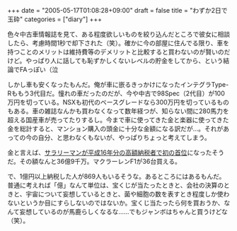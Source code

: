 +++
date = "2005-05-17T01:08:28+09:00"
draft = false
title = "わずか2日で玉砕"
categories = ["diary"]
+++

色々中古車情報誌を見て、ある程度欲しいものを絞り込んだところで彼女に相談したら、考慮時間1秒で却下された（笑）。確かに今の部屋に住んでる限り、車を持つことのメリットは維持費等のデメリットと比較すると買わないのが賢いのだけど。やっぱり人に話しても恥ずかしくないレベルの貯金をしてから、という結論でFAっぽい（泣

しかし車も安くなったもんだ。俺が車に嵌るきっかけになったインテグラType-Rももう3代目だ。憧れの車だったのだが、今や中古で98Spec（2代目）が100万円を切っている。NSXも初代のベースグレードなら300万円を切っているものもある。車の雑誌なんかも買わなくなって数年経つが、知らない間に280馬力を超える国産車が売ってたりするし。今まで車に使ってきた金と楽器に使ってきた金を総計すると、マンション購入の頭金に十分な金額になる訳だが…。それがあっての今の自分、と思わなくもないが、やっぱりちょっと考えてしまう。
<!--more-->
金と言えば、<a href="http://headlines.yahoo.co.jp/hl?a=20050516-00000023-san-soci&kz=soci" title="サラリーマンが平成16年分の高額納税者で初の首位に">サラリーマンが平成16年分の高額納税者で初の首位</a>になったそうだ。その額なんと36億9千万。マクラーレンF1が36台買える。

で、1億円以上納税した人が869人もいるそうな。あるところにはあるもんだ。普通に考えれば「億」なんて単位は、宝くじが当たったときと、会社の決算のときと、宇宙について妄想しているときと、菌や細胞の数を表すとき程度しか使わないというか目にすらしないのではないか。宝くじ当たったら何を買おうか、なんて妄想しているのが馬鹿らしくなるな……でもジャンボはちゃんと買うけどな（笑）。
